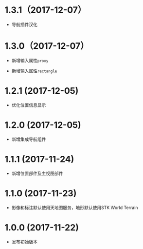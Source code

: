 # 1.3.1（2017-12-07）

- 导航插件汉化

# 1.3.0（2017-12-07）

- 新增输入属性`proxy`

- 新增输入属性`rectangle`

# 1.2.1 (2017-12-05)

- 优化位置信息显示

# 1.2.0 (2017-12-05)

- 新增集成导航组件

# 1.1.1 (2017-11-24)

- 新增位置部件及主视图部件

# 1.1.0 (2017-11-23)

- 影像和标注默认使用天地图服务，地形默认使用STK World Terrain

# 1.0.0 (2017-11-22)

- 发布初始版本

